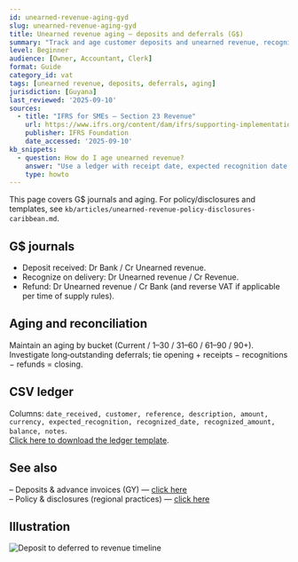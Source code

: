 ```yaml
---
id: unearned-revenue-aging-gyd
slug: unearned-revenue-aging-gyd
title: Unearned revenue aging — deposits and deferrals (G$)
summary: "Track and age customer deposits and unearned revenue, recognize to income on delivery, and reconcile monthly. Includes G$ journals and a CSV ledger."
level: Beginner
audience: [Owner, Accountant, Clerk]
format: Guide
category_id: vat
tags: [unearned revenue, deposits, deferrals, aging]
jurisdiction: [Guyana]
last_reviewed: '2025-09-10'
sources:
  - title: "IFRS for SMEs — Section 23 Revenue"
    url: https://www.ifrs.org/content/dam/ifrs/supporting-implementation/smes/module-23.pdf
    publisher: IFRS Foundation
    date_accessed: '2025-09-10'
kb_snippets:
  - question: How do I age unearned revenue?
    answer: "Use a ledger with receipt date, expected recognition date, and balance; review overdue deferrals and recognize when performance occurs."
    type: howto
---
```


This page covers G$ journals and aging. For policy/disclosures and templates, see `kb/articles/unearned-revenue-policy-disclosures-caribbean.md`.

## G$ journals
- Deposit received: Dr Bank / Cr Unearned revenue.  
- Recognize on delivery: Dr Unearned revenue / Cr Revenue.  
- Refund: Dr Unearned revenue / Cr Bank (and reverse VAT if applicable per time of supply rules).

## Aging and reconciliation
Maintain an aging by bucket (Current / 1–30 / 31–60 / 61–90 / 90+). Investigate long‑outstanding deferrals; tie opening + receipts − recognitions − refunds = closing.

## CSV ledger
Columns: `date_received, customer, reference, description, amount, currency, expected_recognition, recognized_date, recognized_amount, balance, notes`.  
[Click here to download the ledger template](/kb/templates/unearned-revenue-ledger.csv).

## See also
– Deposits & advance invoices (GY) — [click here](/kb/customer-deposits-advance-invoices-guyana)  
– Policy & disclosures (regional practices) — [click here](/kb/unearned-revenue-policy-disclosures-caribbean)

## Illustration
![Deposit to deferred to revenue timeline](/kb/illustrations/unearned-revenue.svg)
